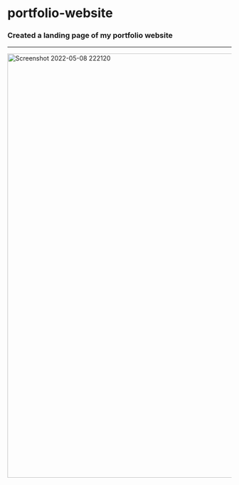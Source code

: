 # portfolio-website
### Created a landing page of my portfolio website
---
<img width="953" alt="Screenshot 2022-05-08 222120" src="https://user-images.githubusercontent.com/78633552/167335181-cd515ad5-bca2-4462-8398-63f01fa057bf.png">
